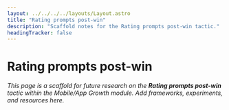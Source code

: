```yaml
---
layout: ../../../../layouts/Layout.astro
title: "Rating prompts post-win"
description: "Scaffold notes for the Rating prompts post-win tactic."
headingTracker: false
---
```

# Rating prompts post-win

_This page is a scaffold for future research on the **Rating prompts post-win** tactic within the Mobile/App Growth module. Add frameworks, experiments, and resources here._
